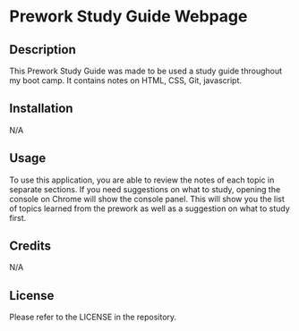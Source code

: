 # Prework Study Guide Webpage


## Description

This Prework Study Guide was made to be used a study guide throughout my boot camp. It contains notes on HTML, CSS, Git, javascript.


## Installation

N/A


## Usage

To use this application, you are able to review the notes of each topic in separate sections. If you need suggestions on what to study, opening the console on Chrome will show the console panel. This will show you the list of topics learned from the prework as well as a suggestion on what to study first.


## Credits

N/A


## License

Please refer to the LICENSE in the repository.

